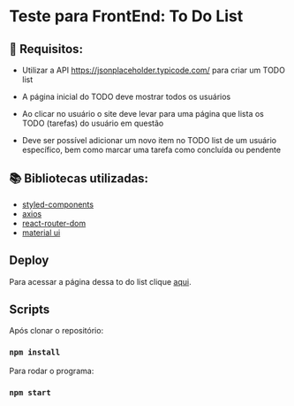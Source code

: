 # Teste para FrontEnd: To Do List

## :small_blue_diamond: Requisitos:

- Utilizar a API https://jsonplaceholder.typicode.com/ para criar um TODO list

- A página inicial do TODO deve mostrar todos os usuários

- Ao clicar no usuário o site deve levar para uma página que lista os TODO (tarefas) do usuário em questão

- Deve ser possível adicionar um novo item no TODO list de um usuário específico, bem como marcar uma tarefa como concluída ou pendente

## :books: Bibliotecas utilizadas:
- [styled-components](https://styled-components.com/)
- [axios](https://github.com/axios/axios)
- [react-router-dom](https://v5.reactrouter.com/)
- [material ui](https://mui.com/)

## Deploy

Para acessar a página dessa to do list clique [aqui](https://todolist-layaneb.surge.sh/).

## Scripts

Após clonar o repositório:
### `npm install`

Para rodar o programa:
### `npm start`

